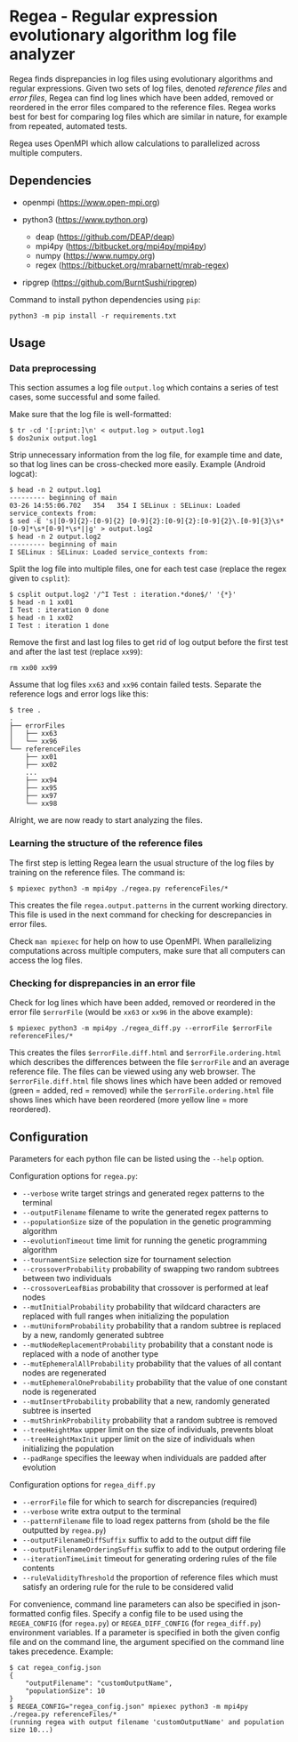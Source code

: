 # Regea - Regular expression evolutionary algorithm log file analyzer

Regea finds disprepancies in log files using evolutionary algorithms and regular expressions. Given two sets of log files, denoted *reference files* and *error files*, Regea can find log lines which have been added, removed or reordered in the error files compared to the reference files. Regea works best for best for comparing log files which are similar in nature, for example from repeated, automated tests.

Regea uses OpenMPI which allow calculations to parallelized across multiple computers.


## Dependencies

* openmpi (https://www.open-mpi.org)

* python3 (https://www.python.org)
    * deap (https://github.com/DEAP/deap)
    * mpi4py (https://bitbucket.org/mpi4py/mpi4py)
    * numpy (https://www.numpy.org)
    * regex (https://bitbucket.org/mrabarnett/mrab-regex)

* ripgrep (https://github.com/BurntSushi/ripgrep)

Command to install python dependencies using `pip`:
```
python3 -m pip install -r requirements.txt
```

## Usage

### Data preprocessing

This section assumes a log file `output.log` which contains a series of test cases, some successful and some failed.

Make sure that the log file is well-formatted:
```
$ tr -cd '[:print:]\n' < output.log > output.log1
$ dos2unix output.log1
```

Strip unnecessary information from the log file, for example time and date, so that log lines can be cross-checked more easily. Example (Android logcat):
```
$ head -n 2 output.log1
--------- beginning of main
03-26 14:55:06.702   354   354 I SELinux : SELinux: Loaded service_contexts from:
$ sed -E 's|[0-9]{2}-[0-9]{2} [0-9]{2}:[0-9]{2}:[0-9]{2}\.[0-9]{3}\s*[0-9]*\s*[0-9]*\s*||g' > output.log2
$ head -n 2 output.log2
--------- beginning of main
I SELinux : SELinux: Loaded service_contexts from:
```

Split the log file into multiple files, one for each test case (replace the regex given to `csplit`):
```
$ csplit output.log2 '/^I Test : iteration.*done$/' '{*}'
$ head -n 1 xx01
I Test : iteration 0 done
$ head -n 1 xx02
I Test : iteration 1 done
```

Remove the first and last log files to get rid of log output before the first test and after the last test (replace `xx99`):
```
rm xx00 xx99
```

Assume that log files `xx63` and `xx96` contain failed tests. Separate the reference logs and error logs like this:
```
$ tree .
.
├── errorFiles
│   ├── xx63
│   └── xx96
└── referenceFiles
    ├── xx01
    ├── xx02
    ...
    ├── xx94
    ├── xx95
    ├── xx97
    └── xx98
```

Alright, we are now ready to start analyzing the files.


### Learning the structure of the reference files

The first step is letting Regea learn the usual structure of the log files by training on the reference files. The command is:
```
$ mpiexec python3 -m mpi4py ./regea.py referenceFiles/*
```
This creates the file `regea.output.patterns` in the current working directory. This file is used in the next command for checking for descrepancies in error files.

Check `man mpiexec` for help on how to use OpenMPI. When parallelizing computations across multiple computers, make sure that all computers can access the log files.

### Checking for disprepancies in an error file

Check for log lines which have been added, removed or reordered in the error file `$errorFile` (would be `xx63` or `xx96` in the above example):
```
$ mpiexec python3 -m mpi4py ./regea_diff.py --errorFile $errorFile referenceFiles/*
```
This creates the files `$errorFile.diff.html` and `$errorFile.ordering.html` which describes the differences between the file `$errorFile` and an average reference file. The files can be viewed using any web browser. The `$errorFile.diff.html` file shows lines which have been added or removed (green = added, red = removed) while the `$errorFile.ordering.html` file shows lines which have been reordered (more yellow line = more reordered).

## Configuration

Parameters for each python file can be listed using the `--help` option.

Configuration options for `regea.py`:

* `--verbose` write target strings and generated regex patterns to the terminal
* `--outputFilename` filename to write the generated regex patterns to
* `--populationSize` size of the population in the genetic programming algorithm
* `--evolutionTimeout` time limit for running the genetic programming algorithm
* `--tournamentSize` selection size for tournament selection
* `--crossoverProbability` probability of swapping two random subtrees between two individuals
* `--crossoverLeafBias` probability that crossover is performed at leaf nodes
* `--mutInitialProbability` probability that wildcard characters are replaced with full ranges when initializing the population
* `--mutUniformProbability` probability that a random subtree is replaced by a new, randomly generated subtree
* `--mutNodeReplacementProbability` probability that a constant node is replaced with a node of another type
* `--mutEphemeralAllProbability` probability that the values of all contant nodes are regenerated
* `--mutEphemeralOneProbability` probability that the value of one constant node is regenerated
* `--mutInsertProbability` probability that a new, randomly generated subtree is inserted
* `--mutShrinkProbability` probability that a random subtree is removed
* `--treeHeightMax` upper limit on the size of individuals, prevents bloat
* `--treeHeightMaxInit` upper limit on the size of individuals when initializing the population
* `--padRange` specifies the leeway when individuals are padded after evolution

Configuration options for `regea_diff.py`

* `--errorFile` file for which to search for discrepancies (required)
* `--verbose` write extra output to the terminal
* `--patternFilename` file to load regex patterns from (shold be the file outputted by `regea.py`)
* `--outputFilenameDiffSuffix` suffix to add to the output diff file
* `--outputFilenameOrderingSuffix` suffix to add to the output ordering file
* `--iterationTimeLimit` timeout for generating ordering rules of the file contents
* `--ruleValidityThreshold` the proportion of reference files which must satisfy an ordering rule for the rule to be considered valid

For convenience, command line parameters can also be specified in json-formatted config files. Specify a config file to be used using the `REGEA_CONFIG` (for `regea.py`) or `REGEA_DIFF_CONFIG` (for `regea_diff.py`) environment variables. If a parameter is specified in both the given config file and on the command line, the argument specified on the command line takes precedence. Example:

```
$ cat regea_config.json
{
    "outputFilename": "customOutputName",
    "populationSize": 10
}
$ REGEA_CONFIG="regea_config.json" mpiexec python3 -m mpi4py ./regea.py referenceFiles/*
(running regea with output filename 'customOutputName' and population size 10...)
```
